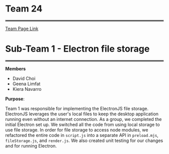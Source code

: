 # Team 24

<hr style="border:2px solid gray">

[Team Page Link](https://github.com/cse110-sp24-team24/cse110-sp24-team24/blob/main/admin/team.md)

# Sub-Team 1 - Electron file storage

<hr style="border:2px solid gray">

**Members**

- David Choi
- Geena Limfat
- Kiera Navarro

**Purpose**:

Team 1 was responsible for implementing the ElectronJS file storage. ElectronJS leverages the user's local files to keep the desktop application running even without an internet connection. As a group, we completed the initial Electron set up. We switched all the code from using local storage to use file storage. In order for file storage to access node modules, we refactored the entire code in `script.js` into a separate API in `preload.mjs`, `fileStorage.js`, and `render.js`. We also created unit testing for our changes and for running Electron.
